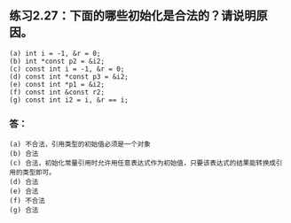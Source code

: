 ## 练习2.27：下面的哪些初始化是合法的？请说明原因。
```
(a) int i = -1, &r = 0;
(b) int *const p2 = &i2;
(c) const int i = -1, &r = 0;
(d) const int *const p3 = &i2;
(e) const int *p1 = &i2;
(f) const int &const r2;
(g) const int i2 = i, &r == i;
```

### 答：
```
(a) 不合法，引用类型的初始值必须是一个对象
(b) 合法
(c) 合法，初始化常量引用时允许用任意表达式作为初始值，只要该表达式的结果能转换成引用的类型即可。
(d) 合法
(e) 合法
(f) 不合法
(g) 合法
```

